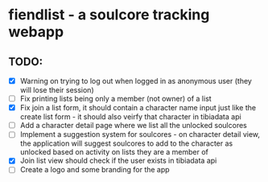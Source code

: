 # fiendlist - a soulcore tracking webapp


## TODO:

- [x] Warning on trying to log out when logged in as anonymous user (they will lose their session)
- [ ] Fix printing lists being only a member (not owner) of a list
- [x] Fix join a list form, it should contain a character name input just like the create list form - it should also veirfy that character in tibiadata api
- [ ] Add a character detail page where we list all the unlocked soulcores
- [ ] Implement a suggestion system for soulcores - on character detail view, the application will suggest soulcores to add to the character as unlocked based on activity on lists they are a member of
- [x] Join list view should check if the user exists in tibiadata api
- [ ] Create a logo and some branding for the app